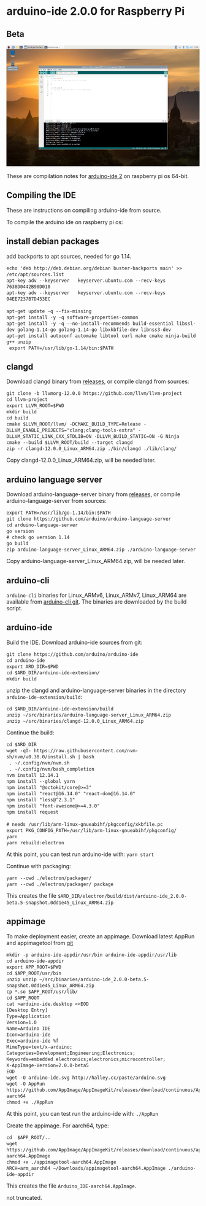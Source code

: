 # arduino-ide 2.0.0 for Raspberry Pi

## Beta

[![arduino ide 2.0](images/screenshot_small.jpg)](https://github.com/koendv/arduino-ide-raspberrypi/raw/main/images/screenshot.png)

These are compilation notes for [arduino-ide 2](https://github.com/arduino/arduino-ide) on raspberry pi os 64-bit.

## Compiling the IDE

These are instructions on compiling arduino-ide from source.

To compile the arduino ide on raspberry pi os:

## install debian packages

add backports to apt sources, needed for go 1.14.

```
echo 'deb http://deb.debian.org/debian buster-backports main' >> /etc/apt/sources.list
apt-key adv --keyserver   keyserver.ubuntu.com --recv-keys 7638D0442B90D010
apt-key adv --keyserver   keyserver.ubuntu.com --recv-keys 04EE7237B7D453EC

apt-get update -q --fix-missing
apt-get install -y -q software-properties-common
apt-get install -y -q --no-install-recommends build-essential libssl-dev golang-1.14-go golang-1.14-go libxkbfile-dev libnss3-dev
apt-get install autoconf automake libtool curl make cmake ninja-build g++ unzip
 export PATH=/usr/lib/go-1.14/bin:$PATH
```

## clangd

Download clangd binary from [releases](https://github.com/koendv/arduino-ide-raspberrypi/releases/), or compile clangd from sources:

```
git clone -b llvmorg-12.0.0 https://github.com/llvm/llvm-project
cd llvm-project
export LLVM_ROOT=$PWD
mkdir build
cd build
cmake $LLVM_ROOT/llvm/ -DCMAKE_BUILD_TYPE=Release -DLLVM_ENABLE_PROJECTS="clang;clang-tools-extra" -DLLVM_STATIC_LINK_CXX_STDLIB=ON -DLLVM_BUILD_STATIC=ON -G Ninja
cmake --build $LLVM_ROOT/build --target clangd
zip -r clangd-12.0.0_Linux_ARM64.zip ./bin/clangd ./lib/clang/
```
Copy clangd-12.0.0_Linux_ARM64.zip, will be needed later.

## arduino language server

Download arduino-language-server binary from [releases](https://github.com/koendv/arduino-ide-raspberrypi/releases/), or compile arduino-language-server from sources:

```
export PATH=/usr/lib/go-1.14/bin:$PATH
git clone https://github.com/arduino/arduino-language-server
cd arduino-language-server
go version
# check go version 1.14
go build
zip arduino-language-server_Linux_ARM64.zip ./arduino-language-server
```
Copy arduino-language-server_Linux_ARM64.zip, will be needed later.

## arduino-cli

``arduino-cli`` binaries for Linux_ARMv6, Linux_ARMv7, Linux_ARM64 are available from [arduino-cli git](https://github.com/arduino/arduino-cli). The binaries are downloaded by the build script.

## arduino-ide

Build the IDE. Download arduino-ide sources from git:

```
git clone https://github.com/arduino/arduino-ide
cd arduino-ide
export ARD_DIR=$PWD
cd $ARD_DIR/arduino-ide-extension/
mkdir build
```
unzip the clangd and arduino-language-server binaries in the directory ``arduino-ide-extension/build``:
```
cd $ARD_DIR/arduino-ide-extension/build
unzip ~/src/binaries/arduino-language-server_Linux_ARM64.zip
unzip ~/src/binaries/clangd-12.0.0_Linux_ARM64.zip
```
Continue the build:
```
cd $ARD_DIR
wget -qO- https://raw.githubusercontent.com/nvm-sh/nvm/v0.38.0/install.sh | bash
 . ~/.config/nvm/nvm.sh
 . ~/.config/nvm/bash_completion
nvm install 12.14.1
npm install --global yarn
npm install "@octokit/core@>=3"
npm install "react@16.14.0" "react-dom@16.14.0"
npm install "less@^2.3.1"
npm install "font-awesome@>=4.3.0"
npm install request

# needs /usr/lib/arm-linux-gnueabihf/pkgconfig/xkbfile.pc
export PKG_CONFIG_PATH=/usr/lib/arm-linux-gnueabihf/pkgconfig/
yarn
yarn rebuild:electron
```
At this point, you can test run arduino-ide with: ```yarn start```

Continue with packaging:

```
yarn --cwd ./electron/packager/
yarn --cwd ./electron/packager/ package

```

This creates the file ``$ARD_DIR/electron/build/dist/arduino-ide_2.0.0-beta.5-snapshot.0dd1e45_Linux_ARM64.zip``

## appimage

To make deployment easier, create an appimage.
Download latest AppRun and appimagetool from [git](https://github.com/AppImage/AppImageKit/releases/tag/continuous)

```
mkdir -p arduino-ide-appdir/usr/bin arduino-ide-appdir/usr/lib
cd arduino-ide-appdir
export APP_ROOT=$PWD
cd $APP_ROOT/usr/bin
unzip unzip ~/src/binaries/arduino-ide_2.0.0-beta.5-snapshot.0dd1e45_Linux_ARM64.zip
cp *.so $APP_ROOT/usr/lib/
cd $APP_ROOT
cat >arduino-ide.desktop <<EOD
[Desktop Entry]
Type=Application
Version=1.0
Name=Arduino IDE
Icon=arduino-ide
Exec=arduino-ide %f
MimeType=text/x-arduino;
Categories=Development;Engineering;Electronics;
Keywords=embedded electronics;electronics;microcontroller;
X-AppImage-Version=2.0.0-beta5
EOD
wget -O arduino-ide.svg http://halley.cc/paste/arduino.svg 
wget -O AppRun https://github.com/AppImage/AppImageKit/releases/download/continuous/AppRun-aarch64
chmod +x ./AppRun
```

At this point, you can test run the arduino-ide with: ```./AppRun```

Create the appimage. For aarch64, type:
```  
cd  $APP_ROOT/..
wget https://github.com/AppImage/AppImageKit/releases/download/continuous/appimagetool-aarch64.AppImage
chmod +x ./appimagetool-aarch64.AppImage
ARCH=arm_aarch64 ~/Downloads/appimagetool-aarch64.AppImage ./arduino-ide-appdir
```
This creates the file ``Arduino_IDE-aarch64.AppImage``.

not truncated.
